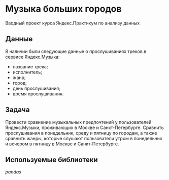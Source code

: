 # Музыка больших городов

Вводный проект курса Яндекс.Практикум по анализу данных

## Данные
В наличии были следующие данные о прослушиваниях треков в сервисе Яндекс.Музыка:
* название трека;
* исполнитель;
* жанр;
* город;
* день прослушивания;
* время прослушивания.

## Задача
Провести сравнение музыкальных предпочтений у пользователей Яндекс.Музыки, проживающих в Москве и Санкт-Петербурге. Сравнить прослушивания в понедельник, среду и пятницу по городам, а также сравнить жанры, которые слушают пользователи утром в понедельник и вечером в пятницу в Москве и Санкт-Петербурге.

## Используемые библиотеки
*pandas*
